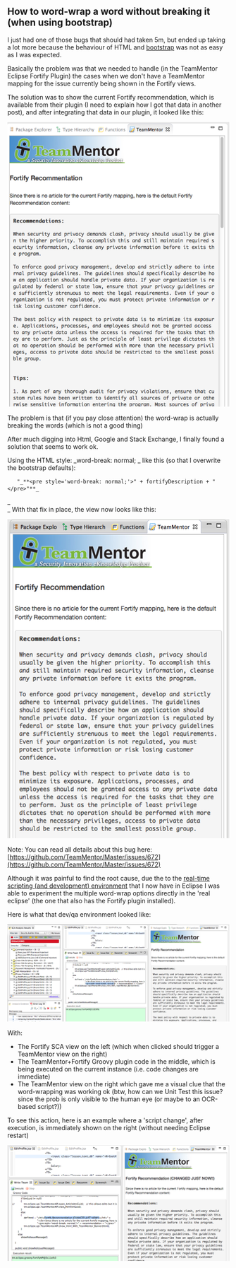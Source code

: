 ## How to word-wrap a word without breaking it (when using bootstrap)

I just had one of those bugs that should had taken 5m, but ended up taking a lot more because the behaviour of HTML and [bootstrap](http://getbootstrap.com/) was not as easy as I was expected.

Basically the problem was that we needed to handle (in the TeamMentor Eclipse Fortify Plugin) the cases when we don't have a TeamMentor mapping for the issue currently being shown in the Fortify views.

The solution was to show the current Fortify recommendation, which is available from their plugin (I need to explain how I got that data in another post), and after integrating that data in our plugin, it looked like this:  
  


[![](images/da49743e-6287-11e3-94e8-4f456a1846f5.png)](https://f.cloud.github.com/assets/656739/1725937/da49743e-6287-11e3-94e8-4f456a1846f5.png)

  


The problem is that (if you pay close attention) the word-wrap is actually breaking the words (which is not a good thing)

After much digging into Html, Google and Stack Exchange, I finally found a solution that seems to work ok.

Using the HTML style:  _word-break: normal; _ like this (so that I overwrite the bootstrap defaults):

       "_**<pre style='word-break: normal;'>" + fortifyDescription + "</pre>"**_  
_  
_ With that fix in place, the view now looks like this:

[![](images/6f4a977a-6305-11e3-9c01-e6742d4baffb.png)](https://f.cloud.github.com/assets/656739/1731388/6f4a977a-6305-11e3-9c01-e6742d4baffb.png)

  
Note: You can read all details about this bug here: [https://github.com/TeamMentor/Master/issues/672](https://github.com/TeamMentor/Master/issues/672)

Although it was painful to find the root cause, due the to the [real-time scripting (and development) environment](http://blog.diniscruz.com/2013/08/programming-eclipse-in-real-time-using.html) that I now have in Eclipse I was able to experiment the multiple word-wrap options directly in the 'real eclipse' (the one that also has the Fortify plugin installed).

Here is what that dev/qa environment looked like:

[![](images/Screen_Shot_2013-12-12_at_08_25_53.png)](http://3.bp.blogspot.com/-En4J3K0bGU4/UqlzLekuEvI/AAAAAAAAE9w/2hCWtRWKx8U/s1600/Screen+Shot+2013-12-12+at+08.25.53.png)

  
With:  


  * The Fortify SCA view on the left (which when clicked should trigger a TeamMentor view on the right)
  * The TeamMentor+Fortify Groovy plugin code in the middle, which is being executed on the current instance (i.e. code changes are immediate)
  * The TeamMentor view on the right which gave me a visual clue that the word-wrapping was working ok (btw, how can we Unit Test this issue? since the prob is only visible to the human eye (or maybe to an OCR-based script?))

To see this action, here is an example where a 'script change', after execution, is immediately shown on the right (without needing Eclipse restart)

[![](images/Screen_Shot_2013-12-12_at_08_30_12.png)](http://4.bp.blogspot.com/-m9Bp7R4tee4/Uql0J6xmOHI/AAAAAAAAE94/HDaNyiP5NCk/s1600/Screen+Shot+2013-12-12+at+08.30.12.png)

  

